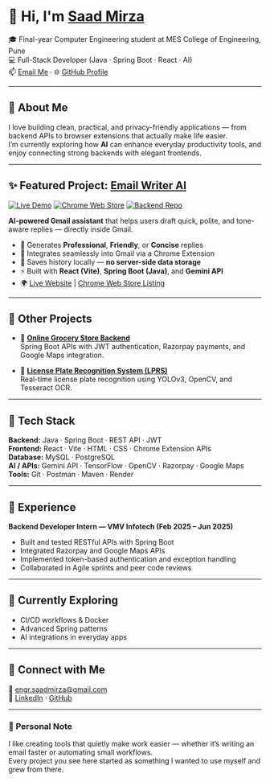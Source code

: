 # 👋 Hi, I'm [Saad Mirza](https://linkedin.com/in/saad-mirza01)

🎓 Final-year Computer Engineering student at MES College of Engineering, Pune  
💻 Full-Stack Developer (Java · Spring Boot · React · AI)  
📫 [Email Me](mailto:engr.saadmirza@gmail.com) · 🌐 [GitHub Profile](https://github.com/icas00)

---

## 🚀 About Me
I love building clean, practical, and privacy-friendly applications — from backend APIs to browser extensions that actually make life easier.  
I’m currently exploring how **AI** can enhance everyday productivity tools, and enjoy connecting strong backends with elegant frontends.

---

## ✨ Featured Project: [Email Writer AI](https://ai-email-writer-4rk4.onrender.com/)

[![Live Demo](https://img.shields.io/badge/Live%20Demo-blue?logo=google-chrome)](https://ai-email-writer-4rk4.onrender.com/)
[![Chrome Web Store](https://img.shields.io/badge/Chrome%20Extension-green?logo=google-chrome)](https://chromewebstore.google.com/detail/email-writer/nefgnkboedlacmpgbkgjoknjeigpppln)
[![Backend Repo](https://img.shields.io/badge/Backend%20Code-gray?logo=github)](https://github.com/icas00/AI-Email-Writer-backend)

**AI-powered Gmail assistant** that helps users draft quick, polite, and tone-aware replies — directly inside Gmail.

- 🧠 Generates **Professional**, **Friendly**, or **Concise** replies  
- 📨 Integrates seamlessly into Gmail via a Chrome Extension  
- 💾 Saves history locally — **no server-side data storage**  
- ⚡ Built with **React (Vite)**, **Spring Boot (Java)**, and **Gemini API**  
- 🌍 [Live Website](https://ai-email-writer-4rk4.onrender.com/) | [Chrome Web Store Listing](https://chromewebstore.google.com/detail/email-writer/nefgnkboedlacmpgbkgjoknjeigpppln)

---

## 🧩 Other Projects

- 🛒 **[Online Grocery Store Backend](https://github.com/icas00/Grocery-Store-Management-)**  
  Spring Boot APIs with JWT authentication, Razorpay payments, and Google Maps integration.

- 🚗 **[License Plate Recognition System (LPRS)](https://github.com/icas00/LPR-Licence-Plate-Recognition-System)**  
  Real-time license plate recognition using YOLOv3, OpenCV, and Tesseract OCR.

---

## 🧠 Tech Stack
**Backend:** Java · Spring Boot · REST API · JWT  
**Frontend:** React · Vite · HTML · CSS · Chrome Extension APIs  
**Database:** MySQL · PostgreSQL  
**AI / APIs:** Gemini API · TensorFlow · OpenCV · Razorpay · Google Maps  
**Tools:** Git · Postman · Maven · Render

---

## 💼 Experience
**Backend Developer Intern — VMV Infotech (Feb 2025 – Jun 2025)**  
- Built and tested RESTful APIs with Spring Boot  
- Integrated Razorpay and Google Maps APIs  
- Implemented token-based authentication and exception handling  
- Collaborated in Agile sprints and peer code reviews  

---

## 🌱 Currently Exploring
- CI/CD workflows & Docker  
- Advanced Spring patterns  
- AI integrations in everyday apps  

---

## 🤝 Connect with Me
📧 [engr.saadmirza@gmail.com](mailto:engr.saadmirza@gmail.com)  
🔗 [LinkedIn](https://linkedin.com/in/saad-mirza01) · [GitHub](https://github.com/icas00)

---

### 💬 Personal Note
I like creating tools that quietly make work easier — whether it’s writing an email faster or automating small workflows.  
Every project you see here started as something I wanted to use myself and grew from there.
